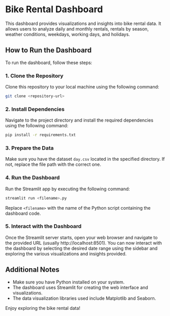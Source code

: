 
# Bike Rental Dashboard

This dashboard provides visualizations and insights into bike rental data. It allows users to analyze daily and monthly rentals, rentals by season, weather conditions, weekdays, working days, and holidays.

## How to Run the Dashboard

To run the dashboard, follow these steps:

### 1. Clone the Repository

Clone this repository to your local machine using the following command:

```bash
git clone <repository-url>
```

### 2. Install Dependencies

Navigate to the project directory and install the required dependencies using the following command:

```bash
pip install -r requirements.txt
```

### 3. Prepare the Data

Make sure you have the dataset `day.csv` located in the specified directory. If not, replace the file path with the correct one.

### 4. Run the Dashboard

Run the Streamlit app by executing the following command:

```bash
streamlit run <filename>.py
```

Replace `<filename>` with the name of the Python script containing the dashboard code.

### 5. Interact with the Dashboard

Once the Streamlit server starts, open your web browser and navigate to the provided URL (usually http://localhost:8501). You can now interact with the dashboard by selecting the desired date range using the sidebar and exploring the various visualizations and insights provided.

## Additional Notes

- Make sure you have Python installed on your system.
- The dashboard uses Streamlit for creating the web interface and visualizations.
- The data visualization libraries used include Matplotlib and Seaborn.

Enjoy exploring the bike rental data!
```
